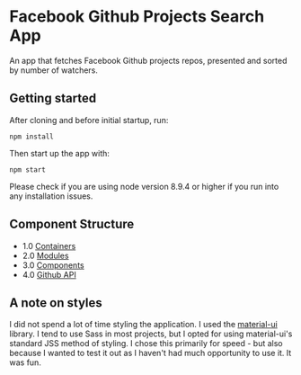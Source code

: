 # Facebook Github Projects Search App
An app that fetches Facebook Github projects repos, presented and sorted by number of watchers.

## Getting started
After cloning and before initial startup, run:
```
npm install
```
  
Then start up the app with:
```
npm start
```
Please check if you are using node version 8.9.4 or higher if you run into any installation issues.
  
    
## Component Structure
- 1.0 [Containers](./src/containers/containers.md)  
- 2.0 [Modules](./src/modules/modules.md)  
- 3.0 [Components](./src/components/components.md)  
- 4.0 [Github API](./src/gh-services/gh-services.md)  
  

## A note on styles
I did not spend a lot of time styling the application.  I used the [material-ui](https://material-ui.com/) library.  I tend to use Sass in most projects, but I opted for using material-ui's standard JSS method of styling.  I chose this primarily for speed - but also because I wanted to test it out as I haven't had much opportunity to use it.  It was fun.
